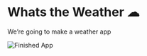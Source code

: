 
# Whats the Weather ☁


We’re going to make a weather app 


![Finished App](https://github.com/londonappbrewery/Images/blob/master/clima-demo.gif)

